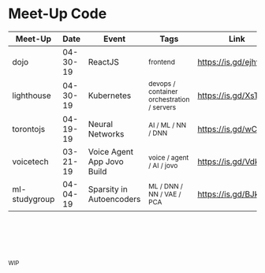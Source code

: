 # Meet-Up Code

| Meet-Up       | Date      | Event                       | Tags                                  | Link                 |
|---------------|-----------|-----------------------------|---------------------------------------|----------------------|
| dojo          | 04-30-19  | ReactJS                     | <sup>frontend</sup>                   | https://is.gd/ejhvWj |
| lighthouse    | 04-30-19  | Kubernetes                  | <sup>devops / container orchestration / servers</sup> | https://is.gd/XsTLk8 |
| torontojs     | 04-19-19  | Neural Networks             | <sup>AI / ML / NN / DNN</sup>         | https://is.gd/wCH5Qi |
| voicetech     | 03-21-19  | Voice Agent App Jovo Build  | <sup>voice / agent / AI / jovo</sup>  | https://is.gd/VdkA7S |
| ml-studygroup | 04-04-19  | Sparsity in Autoencoders    | <sup>ML / DNN / NN / VAE / PCA</sup>  | https://is.gd/BJkg4W |


<br />
<br />
<br />
<br />

<sup> WIP </sup>
